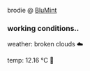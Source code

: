 brodie @ [BluMint](https://www.linkedin.com/company/blumint-io/)

<!--weather_start-->
### working conditions..

weather: broken clouds ☁️

temp: 12.16 °C 👕

<!--weather_end-->
